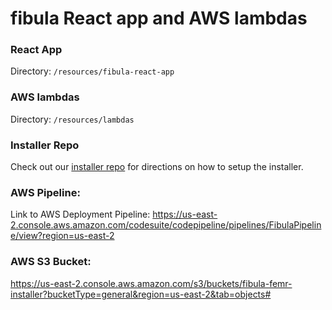 # fibula React app and AWS lambdas

### React App

Directory: `/resources/fibula-react-app`

### AWS lambdas

Directory: `/resources/lambdas`

### Installer Repo

Check out our [installer repo](https://github.com/fEMR/macos-installer-builder-femr/tree/master) for directions on how to setup the installer.

### AWS Pipeline:

Link to AWS Deployment Pipeline: https://us-east-2.console.aws.amazon.com/codesuite/codepipeline/pipelines/FibulaPipeline/view?region=us-east-2

### AWS S3 Bucket:

https://us-east-2.console.aws.amazon.com/s3/buckets/fibula-femr-installer?bucketType=general&region=us-east-2&tab=objects#
